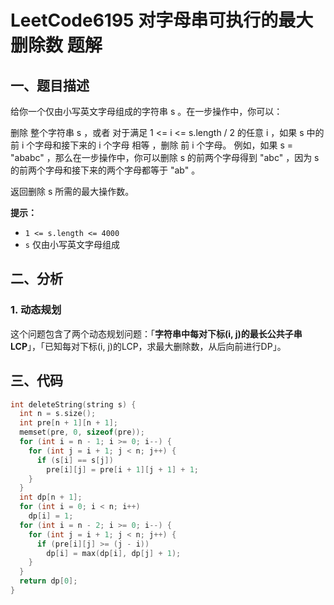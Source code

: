 # LeetCode6195 对字母串可执行的最大删除数 题解

## 一、题目描述

给你一个仅由小写英文字母组成的字符串 s 。在一步操作中，你可以：

删除 整个字符串 s ，或者
对于满足 1 <= i <= s.length / 2 的任意 i ，如果 s 中的 前 i 个字母和接下来的 i 个字母 相等 ，删除 前 i 个字母。
例如，如果 s = "ababc" ，那么在一步操作中，你可以删除 s 的前两个字母得到 "abc" ，因为 s 的前两个字母和接下来的两个字母都等于 "ab" 。

返回删除 s 所需的最大操作数。

**提示：**

- `1 <= s.length <= 4000`
- `s` 仅由小写英文字母组成



## 二、分析

### 1. 动态规划

这个问题包含了两个动态规划问题：「**字符串中每对下标(i, j)的最长公共子串LCP**」，「已知每对下标(i, j)的LCP，求最大删除数，从后向前进行DP」。



## 三、代码

```c++
int deleteString(string s) {
  int n = s.size();
  int pre[n + 1][n + 1];
  memset(pre, 0, sizeof(pre));
  for (int i = n - 1; i >= 0; i--) {
    for (int j = i + 1; j < n; j++) {
      if (s[i] == s[j])
        pre[i][j] = pre[i + 1][j + 1] + 1;
    }
  }
  int dp[n + 1];
  for (int i = 0; i < n; i++)
    dp[i] = 1;
  for (int i = n - 2; i >= 0; i--) {
    for (int j = i + 1; j < n; j++) {
      if (pre[i][j] >= (j - i))
        dp[i] = max(dp[i], dp[j] + 1);
    }
  }
  return dp[0];
}
```

